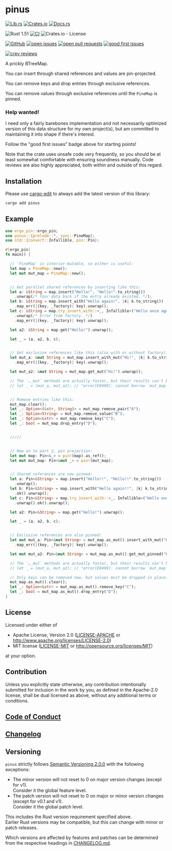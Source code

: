 # pinus

[![Lib.rs](https://img.shields.io/badge/Lib.rs-*-84f)](https://lib.rs/crates/pinus)
[![Crates.io](https://img.shields.io/crates/v/pinus)](https://crates.io/crates/pinus)
[![Docs.rs](https://docs.rs/pinus/badge.svg)](https://docs.rs/pinus)

![Rust 1.51](https://img.shields.io/static/v1?logo=Rust&label=&message=1.51&color=grey)
[![CI](https://github.com/Tamschi/pinus/workflows/CI/badge.svg?branch=develop)](https://github.com/Tamschi/pinus/actions?query=workflow%3ACI+branch%3Adevelop)
![Crates.io - License](https://img.shields.io/crates/l/pinus/0.0.1)

[![GitHub](https://img.shields.io/static/v1?logo=GitHub&label=&message=%20&color=grey)](https://github.com/Tamschi/pinus)
[![open issues](https://img.shields.io/github/issues-raw/Tamschi/pinus)](https://github.com/Tamschi/pinus/issues)
[![open pull requests](https://img.shields.io/github/issues-pr-raw/Tamschi/pinus)](https://github.com/Tamschi/pinus/pulls)
[![good first issues](https://img.shields.io/github/issues-raw/Tamschi/pinus/good%20first%20issue?label=good+first+issues)](https://github.com/Tamschi/pinus/contribute)

[![crev reviews](https://web.crev.dev/rust-reviews/badge/crev_count/pinus.svg)](https://web.crev.dev/rust-reviews/crate/pinus/)

A prickly BTreeMap.

You can insert through shared references and values are pin-projected.

You can remove keys and drop entries through exclusive references.

You can remove values through exclusive references until the `PineMap` is pinned.

### Help wanted!

I need only a fairly barebones implementation and not necessarily optimized version of this data structure for my own project(s),
but am committed to maintaining it into shape if there's interest.

Follow the "good first issues" badge above for starting points!

Note that the crate uses unsafe code very frequently, so you should be at least somewhat comfortable with ensuring soundness manually. Code reviews are also highly appreciated, both within and outside of this regard.

## Installation

Please use [cargo-edit](https://crates.io/crates/cargo-edit) to always add the latest version of this library:

```cmd
cargo add pinus
```

## Example

```rust
use ergo_pin::ergo_pin;
use pinus::{prelude::*, sync::PineMap};
use std::{convert::Infallible, pin::Pin};

#[ergo_pin]
fn main() {

  // `PineMap` is interior-mutable, so either is useful:
  let map = PineMap::new();
  let mut mut_map = PineMap::new();


  // Get parallel shared references by inserting like this:
  let a: &String = map.insert("Hello!", "Hello!".to_string())
    .unwrap(/* Your data back if the entry already existed. */);
  let b: &String = map.insert_with("Hello again!", |k| k.to_string())
    .map_err(|(key, _factory)| key).unwrap();
  let c: &String = map.try_insert_with::<_, Infallible>("Hello once again!", |k| Ok(k.to_string()))
    .unwrap(/* Error from factory. */)
    .map_err(|(key, _factory)| key).unwrap();

  let a2: &String = map.get("Hello!").unwrap();

  let _ = (a, a2, b, c);


  // Get exclusive references like this (also with or without factory):
  let mut_a: &mut String = mut_map.insert_with_mut("Hi!", |k| k.to_string())
    .map_err(|(key, _factory)| key).unwrap();

  let mut_a2: &mut String = mut_map.get_mut("Hi!").unwrap();

  // The `…_mut` methods are actually faster, but their results can't be held onto at once:
  // let _ = (mut_a, mut_a2); // "error[E0499]: cannot borrow `mut_map` as mutable more than once at a time"


  // Remove entries like this:
  mut_map.clear();
  let _: Option<(&str, String)> = mut_map.remove_pair("A");
  let _: Option<String> = mut_map.remove_value("B");
  let _: Option<&str> = mut_map.remove_key("C");
  let _: bool = mut_map.drop_entry("D");


  /////


  // Now on to part 2, pin projection:
  let mut map: Pin<&_> = pin!(map).as_ref();
  let mut mut_map: Pin<&mut _> = pin!(mut_map);


  // Shared references are now pinned:
  let a: Pin<&String> = map.insert("Hello!!", "Hello!!".to_string())
    .unwrap();
  let b: Pin<&String> = map.insert_with("Hello again!!", |k| k.to_string())
    .ok().unwrap();
  let c: Pin<&String> = map.try_insert_with::<_, Infallible>("Hello once again!!", |k| Ok(k.to_string()))
    .unwrap().ok().unwrap();

  let a2: Pin<&String> = map.get("Hello!").unwrap();

  let _ = (a, a2, b, c);


  // Exclusive references are also pinned:
  let mut mut_a: Pin<&mut String> = mut_map.as_mut().insert_with_mut("Hi!", |k| k.to_string())
    .map_err(|(key, _factory)| key).unwrap();

  let mut mut_a2: Pin<&mut String> = mut_map.as_mut().get_mut_pinned("Hi!").unwrap();

  // The `…_mut` methods are actually faster, but their results can't be held onto at once:
  // let _ = (mut_a, mut_a2); // "error[E0499]: cannot borrow `mut_map` as mutable more than once at a time"

  // Only keys can be removed now, but values must be dropped in place:
  mut_map.as_mut().clear();
  let _: Option<&str> = mut_map.as_mut().remove_key("C");
  let _: bool = mut_map.as_mut().drop_entry("D");
}
```

## License

Licensed under either of

* Apache License, Version 2.0
   ([LICENSE-APACHE](LICENSE-APACHE) or <http://www.apache.org/licenses/LICENSE-2.0>)
* MIT license
   ([LICENSE-MIT](LICENSE-MIT) or <http://opensource.org/licenses/MIT>)

at your option.

## Contribution

Unless you explicitly state otherwise, any contribution intentionally submitted
for inclusion in the work by you, as defined in the Apache-2.0 license, shall be
dual licensed as above, without any additional terms or conditions.

## [Code of Conduct](CODE_OF_CONDUCT.md)

## [Changelog](CHANGELOG.md)

## Versioning

`pinus` strictly follows [Semantic Versioning 2.0.0](https://semver.org/spec/v2.0.0.html) with the following exceptions:

* The minor version will not reset to 0 on major version changes (except for v1).  
Consider it the global feature level.
* The patch version will not reset to 0 on major or minor version changes (except for v0.1 and v1).  
Consider it the global patch level.

This includes the Rust version requirement specified above.  
Earlier Rust versions may be compatible, but this can change with minor or patch releases.

Which versions are affected by features and patches can be determined from the respective headings in [CHANGELOG.md](CHANGELOG.md).
